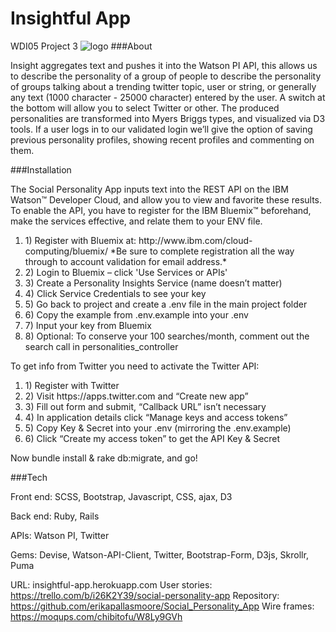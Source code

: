 # Insightful App
WDI05 Project 3
<img src="http://i.imgur.com/DrITw2i.png" alt="logo">
###About

Insight aggregates text and pushes it into the Watson PI API, this allows us to describe the personality of a group of people to describe the personality of groups talking about a trending twitter topic, user or string, or generally any text (1000 character - 25000 character) entered by the user. A switch at the bottom will allow you to select Twitter or other. The produced personalities are transformed into Myers Briggs types, and visualized via D3 tools. If a user logs in to our validated login we’ll give the option of saving previous personality profiles, showing recent profiles and commenting on them.


###Installation

The Social Personality App inputs text into the REST API on the IBM Watson™ Developer Cloud, and allow you to view and favorite these results. To enable the API, you have to register for the IBM Bluemix™ beforehand, make the services effective, and relate them to your ENV file. 
<ol>
	<li>1) Register with Bluemix at: http://www.ibm.com/cloud-computing/bluemix/
*Be sure to complete registration all the way through to account validation for email address.* </li>
	<li>2) Login to Bluemix – click 'Use Services or APIs'</li>
	<li>3) Create a Personality Insights Service (name doesn’t matter)</li>
	<li>4) Click Service Credentials to see your key</li>
	<li>5) Go back to project and create a .env file in the main project folder</li>
	<li>6) Copy the example from .env.example into your .env</li>
	<li>7) Input your key from Bluemix</li>
	<li>8) Optional: To conserve your 100 searches/month, comment out the search call in personalities_controller</li>
</ol>

To get info from Twitter you need to activate the Twitter API:
<ol>
	<li>1)	Register with Twitter</li>
	<li> 2)	Visit https://apps.twitter.com and “Create new app”</li>
	<li> 3)	Fill out form and submit, “Callback URL” isn’t necessary </li>
	<li> 4)	In application details click “Manage keys and access tokens”</li>
	<li> 5)	Copy Key & Secret into your .env (mirroring the .env.example)</li>
	<li> 6)	Click “Create my access token” to get the API Key & Secret</li>
</ol>
Now bundle install & rake db:migrate, and go!

###Tech

Front end:
SCSS, Bootstrap, Javascript, CSS, ajax, D3

Back end:
Ruby, Rails 

APIs:
Watson PI, Twitter

Gems:
Devise, Watson-API-Client, Twitter, Bootstrap-Form, D3js, Skrollr, Puma

URL: insightful-app.herokuapp.com
User stories: https://trello.com/b/i26K2Y39/social-personality-app
Repository: https://github.com/erikapallasmoore/Social_Personality_App
Wire frames: https://moqups.com/chibitofu/W8Ly9GVh
